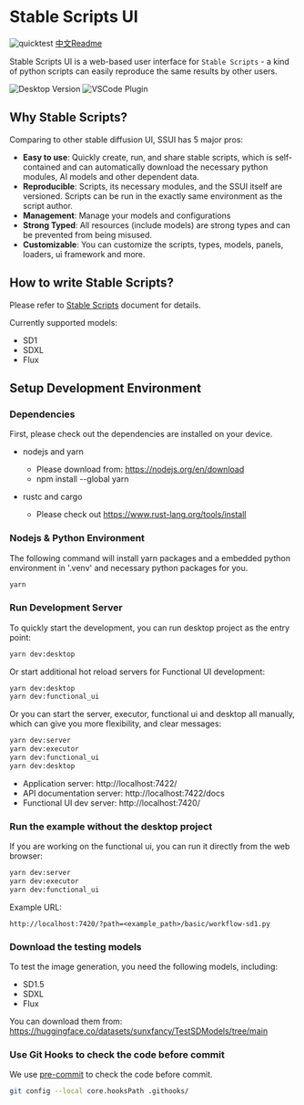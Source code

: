 Stable Scripts UI
====================

![quicktest](https://github.com/sunxfancy/SSUI/actions/workflows/quicktest.yml/badge.svg) [中文Readme](Readme.zh.md)

Stable Scripts UI is a web-based user interface for `Stable Scripts` - a kind of python scripts can easily reproduce the same results by other users.


![Desktop Version](doc/images/presentation.png)
![VSCode Plugin](doc/images/vscode-plugin.png)


## Why Stable Scripts?

Comparing to other stable diffusion UI, SSUI has 5 major pros:

- **Easy to use**: Quickly create, run, and share stable scripts, which is self-contained and can automatically download the necessary python modules, AI models and other dependent data.
- **Reproducible**: Scripts, its necessary modules, and the SSUI itself are versioned. Scripts can be run in the exactly same environment as the script author.
- **Management**: Manage your models and configurations 
- **Strong Typed**: All resources (include models) are strong types and can be prevented from being misused.
- **Customizable**: You can customize the scripts, types, models, panels, loaders, ui framework and more.


## How to write Stable Scripts?

Please refer to [Stable Scripts](doc/StableScripts.en.md) document for details.

Currently supported models:
- SD1
- SDXL
- Flux


## Setup Development Environment

### Dependencies

First, please check out the dependencies are installed on your device.

- nodejs and yarn
  - Please download from: https://nodejs.org/en/download
  - npm install --global yarn

- rustc and cargo
  - Please check out https://www.rust-lang.org/tools/install


### Nodejs & Python Environment

The following command will install yarn packages and a embedded python environment in '.venv' and necessary python packages for you.

```bash
yarn
```


### Run Development Server

To quickly start the development, you can run desktop project as the entry point:
```bash
yarn dev:desktop
```

Or start additional hot reload servers for Functional UI development:
```bash
yarn dev:desktop
yarn dev:functional_ui
```

Or you can start the server, executor, functional ui and desktop all manually, which can give you more flexibility, and clear messages:

```bash
yarn dev:server
yarn dev:executor
yarn dev:functional_ui
yarn dev:desktop
```

- Application server: http://localhost:7422/
- API documentation server: http://localhost:7422/docs
- Functional UI dev server: http://localhost:7420/

### Run the example without the desktop project

If you are working on the functional ui, you can run it directly from the web browser:

```bash
yarn dev:server
yarn dev:executor
yarn dev:functional_ui
```

Example URL: 
```
http://localhost:7420/?path=<example_path>/basic/workflow-sd1.py
```

### Download the testing models

To test the image generation, you need the following models, including:

- SD1.5
- SDXL
- Flux

You can download them from:
https://huggingface.co/datasets/sunxfancy/TestSDModels/tree/main


### Use Git Hooks to check the code before commit

We use [pre-commit](https://git-scm.com/book/ms/v2/Customizing-Git-Git-Hooks) to check the code before commit.

```bash
git config --local core.hooksPath .githooks/
```
